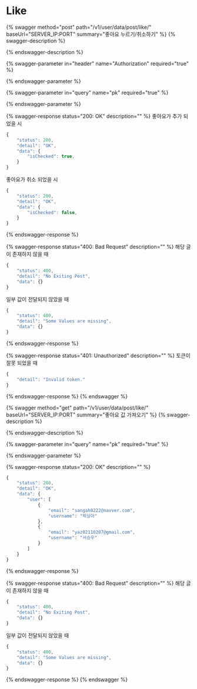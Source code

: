 # Like

{% swagger method="post" path="/v1/user/data/post/like/" baseUrl="SERVER_IP:PORT" summary="좋아요 누르기/취소하기" %}
{% swagger-description %}

{% endswagger-description %}

{% swagger-parameter in="header" name="Authorization" required="true" %}

{% endswagger-parameter %}

{% swagger-parameter in="query" name="pk" required="true" %}

{% endswagger-parameter %}

{% swagger-response status="200: OK" description="" %}
좋아요가 추가 되었을 시

```javascript
{
    "status": 200,
    "detail": "OK",
    "data": {
        "isChecked": true,
    }
}
```

좋아요가 취소 되었을 시

```javascript
{
    "status": 200,
    "detail": "OK",
    "data": {
        "isChecked": false,
    }
}
```
{% endswagger-response %}

{% swagger-response status="400: Bad Request" description="" %}
해당 글이 존재하지 않을 때

```javascript
{
    "status": 400,
    "detail": "No Exiting Post",
    "data": {}
}
```

일부 값이 전달되지 않았을 때

```javascript
{
    "status": 400,
    "detail": "Some Values are missing",
    "data": {}
}
```
{% endswagger-response %}

{% swagger-response status="401: Unauthorized" description="" %}
토큰이 잘못 되었을 때

```javascript
{
    "detail": "Invalid token."
}
```
{% endswagger-response %}
{% endswagger %}

{% swagger method="get" path="/v1/user/data/post/like/" baseUrl="SERVER_IP:PORT" summary="좋아요 값 가져오기" %}
{% swagger-description %}

{% endswagger-description %}

{% swagger-parameter in="query" name="pk" required="true" %}

{% endswagger-parameter %}

{% swagger-response status="200: OK" description="" %}
```javascript
{
    "status": 200,
    "detail": "OK",
    "data": {
        "user": [
            {
                "email": "sangah0222@navver.com",
                "username": "박상아"
            },
            {
                "email": "yaz02110207@gmail.com",
                "username": "서승우"
            }
        ]
    }
}
```
{% endswagger-response %}

{% swagger-response status="400: Bad Request" description="" %}
해당 글이 존재하지 않을 때

```javascript
{
    "status": 400,
    "detail": "No Exiting Post",
    "data": {}
}
```

일부 값이 전달되지 않았을 때

```javascript
{
    "status": 400,
    "detail": "Some Values are missing",
    "data": {}
}
```
{% endswagger-response %}
{% endswagger %}
